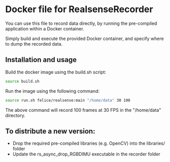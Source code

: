 # Docker file for RealsenseRecorder
You can use this file to record data directly, by running the pre-compiled application within a Docker container. 

Simply build and execute the provided Docker container, and specify where to dump the recorded data.

## Installation and usage
Build the docker image using the build.sh script:
```bash
source build.sh
```
Run the image using the following command:
```bash
source run.sh felice/realsense:main "/home/data" 30 100
```
The above command will record 100 frames at 30 FPS in the "/home/data" directory.
## To distribute a new version:
* Drop the required pre-compiled libraries (e.g. OpenCV) into the libraries/ folder 
* Update the rs_async_drop_RGBDIMU executable in the recorder folder
